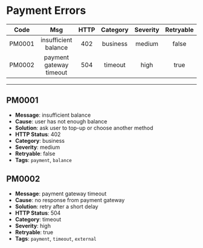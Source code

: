 # Payment Errors

| Code | Msg | HTTP | Category | Severity | Retryable |
|:------:|:-----:|:------:|:----------:|:----------:|:-----------:|
| PM0001 | insufficient balance | 402 | business | medium | false |
| PM0002 | payment gateway timeout | 504 | timeout | high | true |

---

## PM0001

- **Message**: insufficient balance
- **Cause**: user has not enough balance
- **Solution**: ask user to top-up or choose another method
- **HTTP Status**: 402
- **Category**: business
- **Severity**: medium
- **Retryable**: false
- **Tags**: `payment`, `balance`

## PM0002

- **Message**: payment gateway timeout
- **Cause**: no response from payment gateway
- **Solution**: retry after a short delay
- **HTTP Status**: 504
- **Category**: timeout
- **Severity**: high
- **Retryable**: true
- **Tags**: `payment`, `timeout`, `external`
